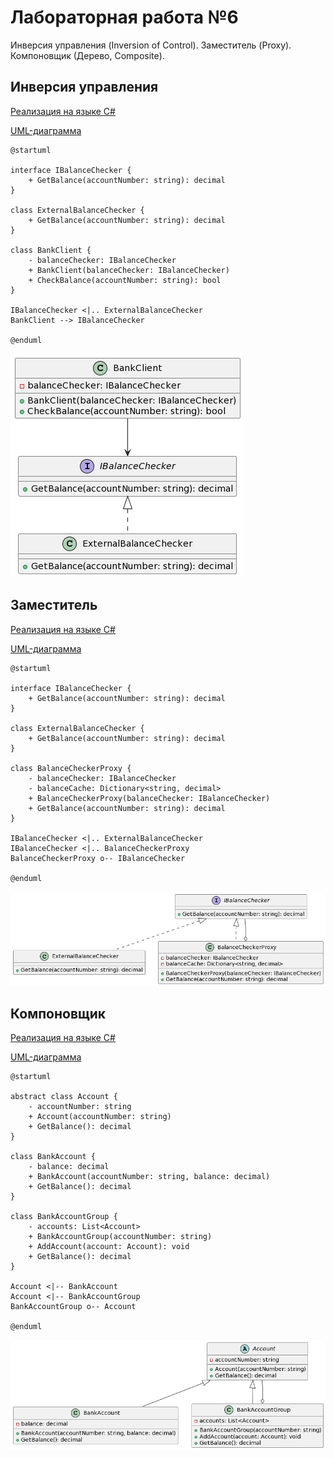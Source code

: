 # Лабораторная работа №6
Инверсия управления (Inversion of Control). Заместитель (Proxy). Компоновщик (Дерево, Composite).

## Инверсия управления
[Реализация на языке C#](ioc/)

[UML-диаграмма](ioc/ioc.puml)
```
@startuml

interface IBalanceChecker {
    + GetBalance(accountNumber: string): decimal
}

class ExternalBalanceChecker {
    + GetBalance(accountNumber: string): decimal
}

class BankClient {
    - balanceChecker: IBalanceChecker
    + BankClient(balanceChecker: IBalanceChecker)
    + CheckBalance(accountNumber: string): bool
}

IBalanceChecker <|.. ExternalBalanceChecker
BankClient --> IBalanceChecker

@enduml
```

![alt text](https://github.com/st-georgy/TMP/blob/master/lab6/img/ioc-uml.png)

## Заместитель
[Реализация на языке C#](proxy/)

[UML-диаграмма](proxy/proxy.puml)
```
@startuml

interface IBalanceChecker {
    + GetBalance(accountNumber: string): decimal
}

class ExternalBalanceChecker {
    + GetBalance(accountNumber: string): decimal
}

class BalanceCheckerProxy {
    - balanceChecker: IBalanceChecker
    - balanceCache: Dictionary<string, decimal>
    + BalanceCheckerProxy(balanceChecker: IBalanceChecker)
    + GetBalance(accountNumber: string): decimal
}

IBalanceChecker <|.. ExternalBalanceChecker
IBalanceChecker <|.. BalanceCheckerProxy
BalanceCheckerProxy o-- IBalanceChecker

@enduml
```

![alt text](https://github.com/st-georgy/TMP/blob/master/lab6/img/proxy-uml.png)

## Компоновщик
[Реализация на языке C#](composite/)

[UML-диаграмма](composite/composite.puml)
```
@startuml

abstract class Account {
    - accountNumber: string
    + Account(accountNumber: string)
    + GetBalance(): decimal
}

class BankAccount {
    - balance: decimal
    + BankAccount(accountNumber: string, balance: decimal)
    + GetBalance(): decimal
}

class BankAccountGroup {
    - accounts: List<Account>
    + BankAccountGroup(accountNumber: string)
    + AddAccount(account: Account): void
    + GetBalance(): decimal
}

Account <|-- BankAccount
Account <|-- BankAccountGroup
BankAccountGroup o-- Account

@enduml
```

![alt text](https://github.com/st-georgy/TMP/blob/master/lab6/img/composite-uml.png)
